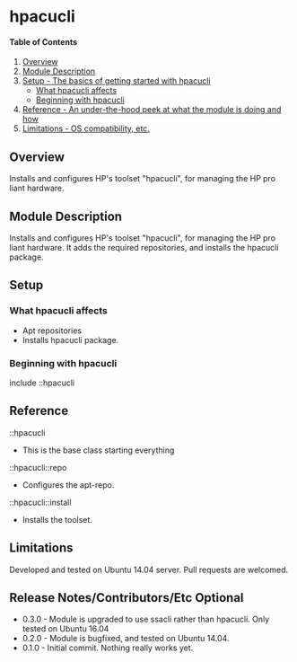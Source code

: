 # hpacucli

#### Table of Contents

1. [Overview](#overview)
2. [Module Description](#module-description)
3. [Setup - The basics of getting started with hpacucli](#setup)
    * [What hpacucli affects](#what-hpacucli-affects)
    * [Beginning with hpacucli](#beginning-with-hpacucli)
4. [Reference - An under-the-hood peek at what the module is doing and how](#reference)
5. [Limitations - OS compatibility, etc.](#limitations)

## Overview

Installs and configures HP's toolset "hpacucli", for managing the HP pro liant hardware.

## Module Description

Installs and configures HP's toolset "hpacucli", for managing the HP pro liant hardware. It adds
the required repositories, and installs the hpacucli package.

## Setup
### What hpacucli affects

* Apt repositories
* Installs hpacucli package.

### Beginning with hpacucli

include ::hpacucli

## Reference

::hpacucli
 * This is the base class starting everything

::hpacucli::repo
 * Configures the apt-repo.

::hpacucli::install
 * Installs the toolset.

## Limitations

Developed and tested on Ubuntu 14.04 server. Pull requests are welcomed. 

## Release Notes/Contributors/Etc **Optional**
 * 0.3.0 - Module is upgraded to use ssacli rather than hpacucli. Only tested on Ubuntu 16.04
 * 0.2.0 - Module is bugfixed, and tested on Ubuntu 14.04.
 * 0.1.0 - Initial commit. Nothing really works yet.
